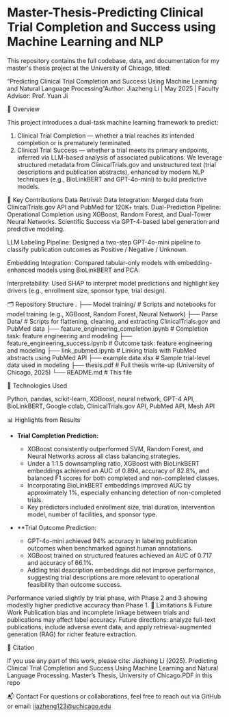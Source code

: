 # Master-Thesis-Predicting Clinical Trial Completion and Success using Machine Learning and NLP

This repository contains the full codebase, data, and documentation for my master's thesis project at the University of Chicago, titled:

“Predicting Clinical Trial Completion and Success Using Machine Learning and Natural Language Processing”Author: Jiazheng Li | May 2025 | Faculty Advisor: Prof. Yuan Ji

📘 Overview

This project introduces a dual-task machine learning framework to predict:
1. Clinical Trial Completion — whether a trial reaches its intended completion or is prematurely terminated.
2. Clinical Trial Success — whether a trial meets its primary endpoints, inferred via LLM-based analysis of associated publications.
We leverage structured metadata from ClinicalTrials.gov and unstructured text (trial descriptions and publication abstracts), enhanced by modern NLP techniques (e.g., BioLinkBERT and GPT-4o-mini) to build predictive models.

🧠 Key Contributions
Data Retrival: 
Data Integration: Merged data from ClinicalTrials.gov API and PubMed for 120K+ trials.
Dual-Prediction Pipeline:
Operational Completion using XGBoost, Random Forest, and Dual-Tower Neural Networks.
Scientific Success via GPT-4-based label generation and predictive modeling.

LLM Labeling Pipeline: Designed a two-step GPT-4o-mini pipeline to classify publication outcomes as Positive / Negative / Unknown.

Embedding Integration: Compared tabular-only models with embedding-enhanced models using BioLinkBERT and PCA.

Interpretability: Used SHAP to interpret model predictions and highlight key drivers (e.g., enrollment size, sponsor type, trial design).

🗂️ Repository Structure
.
├── Model training/                  # Scripts and notebooks for model training (e.g., XGBoost, Random Forest, Neural Network)
├── Parse Data/                     # Scripts for flattening, cleaning, and extracting ClinicalTrials.gov and PubMed data
├── feature_engineering_completion.ipynb    # Completion task: feature engineering and modeling
├── feature_engineering_success.ipynb       # Outcome task: feature engineering and modeling
├── link_pubmed.ipynb              # Linking trials with PubMed abstracts using PubMed API
├── example data.xlsx              # Sample trial-level data used in modeling
├── thesis.pdf                     # Full thesis write-up (University of Chicago, 2025)
└── README.md                      # This file

🔧 Technologies Used

Python, pandas, scikit-learn, XGBoost, neural network, GPT-4 API, BioLinkBERT, Google colab,
ClinicalTrials.gov API, PubMed API, Mesh API

📊 Highlights from Results
- **Trial Completion Prediction:**
  - XGBoost consistently outperformed SVM, Random Forest, and Neural Networks across all class balancing strategies.
  - Under a 1:1.5 downsampling ratio, XGBoost with BioLinkBERT embeddings achieved an AUC of 0.894, accuracy of 82.8%, and balanced F1 scores for both completed and non-completed classes.
  - Incorporating BioLinkBERT embeddings improved AUC by approximately 1%, especially enhancing detection of non-completed trials.
  - Key predictors included enrollment size, trial duration, intervention model, number of facilities, and sponsor type.
    
- **Trial Outcome Prediction:
  - GPT-4o-mini achieved 94% accuracy in labeling publication outcomes when benchmarked against human annotations.
  - XGBoost trained on structured features achieved an AUC of 0.717 and accuracy of 66.1%.
  - Adding trial description embeddings did not improve performance, suggesting trial descriptions are more relevant to operational feasibility than outcome success.

Performance varied slightly by trial phase, with Phase 2 and 3 showing modestly higher predictive accuracy than Phase 1.
📌 Limitations & Future Work
Publication bias and incomplete linkage between trials and publications may affect label accuracy.
Future directions: analyze full-text publications, include adverse event data, and apply retrieval-augmented generation (RAG) for richer feature extraction.

📌 Citation

If you use any part of this work, please cite:
Jiazheng Li (2025). Predicting Clinical Trial Completion and Success Using Machine Learning and Natural Language Processing. Master’s Thesis, University of Chicago.PDF in this repo

📬 Contact
For questions or collaborations, feel free to reach out via GitHub or email: jiazheng123@uchicago.edu

